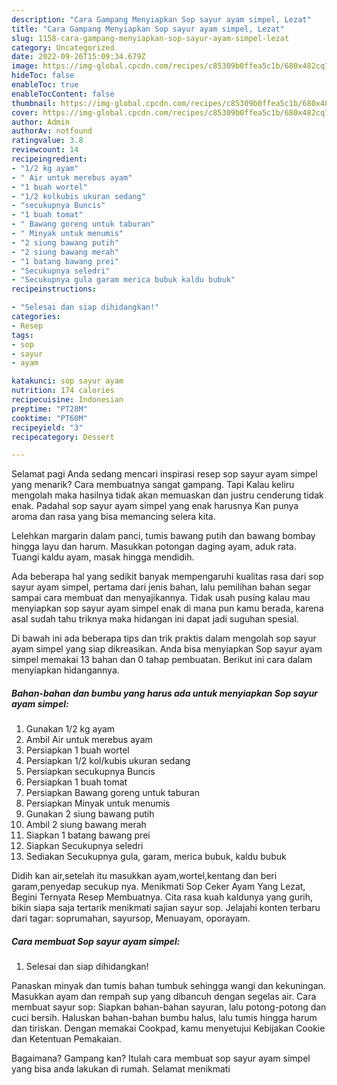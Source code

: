 ```yaml
---
description: "Cara Gampang Menyiapkan Sop sayur ayam simpel, Lezat"
title: "Cara Gampang Menyiapkan Sop sayur ayam simpel, Lezat"
slug: 1158-cara-gampang-menyiapkan-sop-sayur-ayam-simpel-lezat
category: Uncategorized
date: 2022-09-26T15:09:34.679Z
image: https://img-global.cpcdn.com/recipes/c85309b0ffea5c1b/680x482cq70/sop-sayur-ayam-simpel-foto-resep-utama.jpg
hideToc: false
enableToc: true
enableTocContent: false
thumbnail: https://img-global.cpcdn.com/recipes/c85309b0ffea5c1b/680x482cq70/sop-sayur-ayam-simpel-foto-resep-utama.jpg
cover: https://img-global.cpcdn.com/recipes/c85309b0ffea5c1b/680x482cq70/sop-sayur-ayam-simpel-foto-resep-utama.jpg
author: Admin
authorAv: notfound
ratingvalue: 3.8
reviewcount: 14
recipeingredient:
- "1/2 kg ayam"
- " Air untuk merebus ayam"
- "1 buah wortel"
- "1/2 kolkubis ukuran sedang"
- "secukupnya Buncis"
- "1 buah tomat"
- " Bawang goreng untuk taburan"
- " Minyak untuk menumis"
- "2 siung bawang putih"
- "2 siung bawang merah"
- "1 batang bawang prei"
- "Secukupnya seledri"
- "Secukupnya gula garam merica bubuk kaldu bubuk"
recipeinstructions:

- "Selesai dan siap dihidangkan!"
categories:
- Resep
tags:
- sop
- sayur
- ayam

katakunci: sop sayur ayam 
nutrition: 174 calories
recipecuisine: Indonesian
preptime: "PT28M"
cooktime: "PT60M"
recipeyield: "3"
recipecategory: Dessert

---
```



Selamat pagi Anda sedang mencari inspirasi resep sop sayur ayam simpel yang menarik? Cara membuatnya sangat gampang. Tapi Kalau keliru mengolah maka hasilnya tidak akan memuaskan dan justru cenderung tidak enak. Padahal sop sayur ayam simpel yang enak harusnya Kan punya aroma dan rasa yang bisa memancing selera kita.


Lelehkan margarin dalam panci, tumis bawang putih dan bawang bombay hingga layu dan harum. Masukkan potongan daging ayam, aduk rata. Tuangi kaldu ayam, masak hingga mendidih.

Ada beberapa hal yang sedikit banyak mempengaruhi kualitas rasa dari sop sayur ayam simpel, pertama dari jenis bahan, lalu pemilihan bahan segar sampai cara membuat dan menyajikannya. Tidak usah pusing kalau mau menyiapkan sop sayur ayam simpel enak di mana pun kamu berada, karena asal sudah tahu triknya maka hidangan ini dapat jadi suguhan spesial.


Di bawah ini ada beberapa tips dan trik praktis dalam mengolah sop sayur ayam simpel yang siap dikreasikan. Anda bisa menyiapkan Sop sayur ayam simpel memakai 13 bahan dan 0 tahap pembuatan. Berikut ini cara dalam menyiapkan hidangannya.

<!--inarticleads1-->

##### Bahan-bahan dan bumbu yang harus ada untuk menyiapkan Sop sayur ayam simpel:

1. Gunakan 1/2 kg ayam
1. Ambil  Air untuk merebus ayam
1. Persiapkan 1 buah wortel
1. Persiapkan 1/2 kol/kubis ukuran sedang
1. Persiapkan secukupnya Buncis
1. Persiapkan 1 buah tomat
1. Persiapkan  Bawang goreng untuk taburan
1. Persiapkan  Minyak untuk menumis
1. Gunakan 2 siung bawang putih
1. Ambil 2 siung bawang merah
1. Siapkan 1 batang bawang prei
1. Siapkan Secukupnya seledri
1. Sediakan Secukupnya gula, garam, merica bubuk, kaldu bubuk


Didih kan air,setelah itu masukkan ayam,wortel,kentang dan beri garam,penyedap secukup nya. Menikmati Sop Ceker Ayam Yang Lezat, Begini Ternyata Resep Membuatnya. Cita rasa kuah kaldunya yang gurih, bikin siapa saja tertarik menikmati sajian sayur sop. Jelajahi konten terbaru dari tagar: soprumahan, sayursop, Menuayam, oporayam. 

<!--inarticleads2-->

##### Cara membuat Sop sayur ayam simpel:


1. Selesai dan siap dihidangkan!

Panaskan minyak dan tumis bahan tumbuk sehingga wangi dan kekuningan. Masukkan ayam dan rempah sup yang dibancuh dengan segelas air. Cara membuat sayur sop: Siapkan bahan-bahan sayuran, lalu potong-potong dan cuci bersih. Haluskan bahan-bahan bumbu halus, lalu tumis hingga harum dan tiriskan. Dengan memakai Cookpad, kamu menyetujui Kebijakan Cookie dan Ketentuan Pemakaian. 

Bagaimana? Gampang kan? Itulah cara membuat sop sayur ayam simpel yang bisa anda lakukan di rumah. Selamat menikmati
